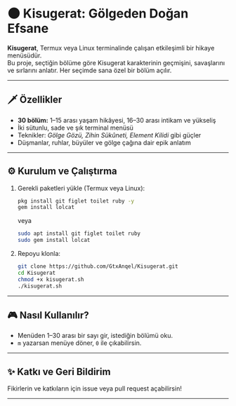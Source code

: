 # 🌑 Kisugerat: Gölgeden Doğan Efsane

**Kisugerat**, Termux veya Linux terminalinde çalışan etkileşimli bir hikaye menüsüdür.  
Bu proje, seçtiğin bölüme göre Kisugerat karakterinin geçmişini, savaşlarını ve sırlarını anlatır. Her seçimde sana özel bir bölüm açılır.

---

## 🗡️ Özellikler
- **30 bölüm:** 1–15 arası yaşam hikâyesi, 16–30 arası intikam ve yükseliş
- İki sütunlu, sade ve şık terminal menüsü
- Teknikler: *Gölge Gözü, Zihin Sükûneti, Element Kilidi* gibi güçler
- Düşmanlar, ruhlar, büyüler ve gölge çağına dair epik anlatım

---

## ⚙️ Kurulum ve Çalıştırma

1. Gerekli paketleri yükle (Termux veya Linux):
    ```sh
    pkg install git figlet toilet ruby -y
    gem install lolcat
    ```
    veya
    ```sh
    sudo apt install git figlet toilet ruby
    sudo gem install lolcat
    ```

2. Repoyu klonla:
    ```sh
    git clone https://github.com/GtxAnqel/Kisugerat.git
    cd Kisugerat
    chmod +x kisugerat.sh
    ./kisugerat.sh
    ```

---

## 🎮 Nasıl Kullanılır?
- Menüden 1–30 arası bir sayı gir, istediğin bölümü oku.
- `m` yazarsan menüye döner, `0` ile çıkabilirsin.

---

## ✨ Katkı ve Geri Bildirim
Fikirlerin ve katkıların için issue veya pull request açabilirsin!

---